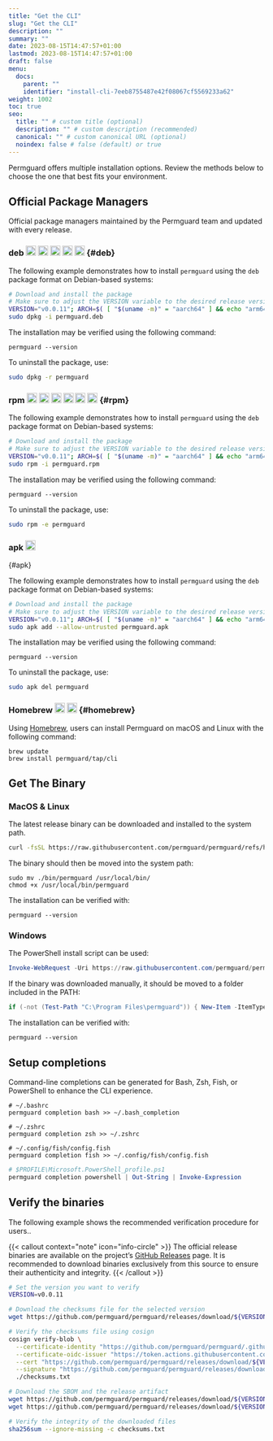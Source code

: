 ```yaml
---
title: "Get the CLI"
slug: "Get the CLI"
description: ""
summary: ""
date: 2023-08-15T14:47:57+01:00
lastmod: 2023-08-15T14:47:57+01:00
draft: false
menu:
  docs:
    parent: ""
    identifier: "install-cli-7eeb8755487e42f08067cf5569233a62"
weight: 1002
toc: true
seo:
  title: "" # custom title (optional)
  description: "" # custom description (recommended)
  canonical: "" # custom canonical URL (optional)
  noindex: false # false (default) or true
---
```


Permguard offers multiple installation options. Review the methods below to choose the one that best fits your environment.

## Official Package Managers

Official package managers maintained by the Permguard team and updated with every release.

### deb <img alt="Ubuntu" src="https://img.shields.io/badge/Ubuntu-E95420?logo=ubuntu&logoColor=white" height="20"> <img alt="Debian" src="https://img.shields.io/badge/Debian-A81D33?logo=debian&logoColor=white" height="20"> <img alt="Linux Mint" src="https://img.shields.io/badge/Linux_Mint-87CF3E?logo=linuxmint&logoColor=fff" height="20"> <img alt="Pop!_OS" src="https://img.shields.io/badge/Pop!_OS-48B9C7?logo=popos&logoColor=fff" height="20"> <img alt="Elementary OS" src="https://img.shields.io/badge/Elementary_OS-64BAFF?logo=elementary&logoColor=fff" height="20">  {#deb}

The following example demonstrates how to install `permguard` using the `deb` package format on Debian-based systems:

```bash
# Download and install the package
# Make sure to adjust the VERSION variable to the desired release version
VERSION="v0.0.11"; ARCH=$( [ "$(uname -m)" = "aarch64" ] && echo "arm64" || echo "x86_64" ); curl -fsSL -o permguard.deb "https://github.com/permguard/permguard/releases/download/${VERSION}/permguard_cli_Linux_${ARCH}.deb"
sudo dpkg -i permguard.deb
```

The installation may be verified using the following command:

```shell [bash]
permguard --version
```

To uninstall the package, use:

```bash
sudo dpkg -r permguard
```

### rpm <img alt="Fedora" src="https://img.shields.io/badge/Fedora-51A2DA?logo=fedora&logoColor=fff" height="20"> <img alt="CentOS" src="https://img.shields.io/badge/CentOS-002260?logo=centos&logoColor=F0F0F0" height="20"> <img alt="Red Hat Enterprise Linux" src="https://img.shields.io/badge/Red_Hat-EE0000?logo=redhat&logoColor=white" height="20"> <img alt="Rocky Linux" src="https://img.shields.io/badge/Rocky_Linux-10B981?logo=rockylinux&logoColor=fff" height="20"> <img alt="AlmaLinux" src="https://img.shields.io/badge/AlmaLinux-0F4C81?logo=almalinux&logoColor=fff" height="20"> <img alt="openSUSE" src="https://img.shields.io/badge/openSUSE-73BA25?logo=opensuse&logoColor=fff" height="20"> {#rpm}

The following example demonstrates how to install `permguard` using the `deb` package format on Debian-based systems:

```bash
# Download and install the package
# Make sure to adjust the VERSION variable to the desired release version
VERSION="v0.0.11"; ARCH=$( [ "$(uname -m)" = "aarch64" ] && echo "arm64" || echo "x86_64" ); curl -fsSL -o permguard.rpm "https://github.com/permguard/permguard/releases/download/${VERSION}/permguard_cli_Linux_${ARCH}.rpm"
sudo rpm -i permguard.rpm
```

The installation may be verified using the following command:

```shell [bash]
permguard --version
```

To uninstall the package, use:

```bash
sudo rpm -e permguard
```

### apk <img alt="Alpine Linux" src="https://img.shields.io/badge/Alpine_Linux-0D597F?logo=alpinelinux&logoColor=white" height="20">
 {#apk}

The following example demonstrates how to install `permguard` using the `deb` package format on Debian-based systems:

```bash
# Download and install the package
# Make sure to adjust the VERSION variable to the desired release version
VERSION="v0.0.11"; ARCH=$( [ "$(uname -m)" = "aarch64" ] && echo "arm64" || echo "x86_64" ); curl -fsSL -o permguard.apk "https://github.com/permguard/permguard/releases/download/${VERSION}/permguard_cli_Linux_${ARCH}.apk"
sudo apk add --allow-untrusted permguard.apk
```

The installation may be verified using the following command:

```shell [bash]
permguard --version
```

To uninstall the package, use:

```bash
sudo apk del permguard
```

### Homebrew <img alt="macOS" src="https://img.shields.io/badge/MacOS-000000?logo=apple&logoColor=F0F0F0" height="20"> <img alt="Linux" src="https://img.shields.io/badge/Linux-FCC624?logo=linux&logoColor=black" height="20"> {#homebrew}

Using [Homebrew](https://brew.sh/), users can install Permguard on macOS and Linux with the following command:

```shell [bash]
brew update
brew install permguard/tap/cli
```

## Get The Binary

### MacOS & Linux

The latest release binary can be downloaded and installed to the system path.

```bash
curl -fsSL https://raw.githubusercontent.com/permguard/permguard/refs/heads/main/install.sh | sh -s
```

The binary should then be moved into the system path:

```shell [bash]
sudo mv ./bin/permguard /usr/local/bin/
chmod +x /usr/local/bin/permguard
```

The installation can be verified with:

```shell [bash]
permguard --version
```

### Windows

The PowerShell install script can be used:

```powershell [powershell]
Invoke-WebRequest -Uri https://raw.githubusercontent.com/permguard/permguard/refs/heads/main/install.ps1 -UseBasicParsing | Invoke-Expression
```

If the binary was downloaded manually, it should be moved to a folder included in the PATH:

```powershell [powershell]
if (-not (Test-Path "C:\Program Files\permguard")) { New-Item -ItemType Directory -Path "C:\Program Files\permguard" | Out-Null }; Move-Item .\bin\permguard.exe "C:\Program Files\permguard\permguard.exe" -Force; if ($env:PATH -notlike "*C:\Program Files\permguard*") { setx PATH "$($env:PATH);C:\Program Files\permguard" }
```

The installation can be verified with:

```shell [bash]
permguard --version
```

## Setup completions

Command-line completions can be generated for Bash, Zsh, Fish, or PowerShell to enhance the CLI experience.

```shell [bash]
# ~/.bashrc
permguard completion bash >> ~/.bash_completion
```

```shell [zsh]
# ~/.zshrc
permguard completion zsh >> ~/.zshrc
```

```shell [fish]
# ~/.config/fish/config.fish
permguard completion fish >> ~/.config/fish/config.fish
```

```powershell [powershell]
# $PROFILE\Microsoft.PowerShell_profile.ps1
permguard completion powershell | Out-String | Invoke-Expression
```

## Verify the binaries

The following example shows the recommended verification procedure for users..

{{< callout context="note" icon="info-circle" >}}
The official release binaries are available on the project’s [GitHub Releases](https://github.com/permguard/permguard/releases) page.
It is recommended to download binaries exclusively from this source to ensure their authenticity and integrity.
{{< /callout >}}

```bash
# Set the version you want to verify
VERSION=v0.0.11

# Download the checksums file for the selected version
wget https://github.com/permguard/permguard/releases/download/${VERSION}/checksums.txt

# Verify the checksums file using cosign
cosign verify-blob \
  --certificate-identity "https://github.com/permguard/permguard/.github/workflows/release.yml@refs/tags/${VERSION}" \
  --certificate-oidc-issuer "https://token.actions.githubusercontent.com" \
  --cert "https://github.com/permguard/permguard/releases/download/${VERSION}/checksums.txt.pem" \
  --signature "https://github.com/permguard/permguard/releases/download/${VERSION}/checksums.txt.sig" \
  ./checksums.txt

# Download the SBOM and the release artifact
wget https://github.com/permguard/permguard/releases/download/${VERSION}/permguard_cli_Linux_x86_64.tar.gz.sbom.json
wget https://github.com/permguard/permguard/releases/download/${VERSION}/permguard_cli_Linux_x86_64.tar.gz

# Verify the integrity of the downloaded files
sha256sum --ignore-missing -c checksums.txt
```
